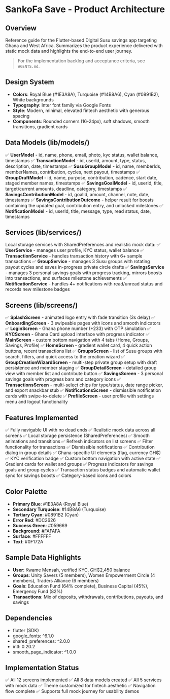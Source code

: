 # SankoFa Save - Product Architecture

## Overview
Reference guide for the Flutter-based Digital Susu savings app targeting Ghana and West Africa. Summarizes the product experience delivered with static mock data and highlights the end-to-end user journey.

> For the implementation backlog and acceptance criteria, see `AGENTS.md`.

## Design System
- **Colors**: Royal Blue (#1E3A8A), Turquoise (#14B8A6), Cyan (#0891B2), White backgrounds
- **Typography**: Inter font family via Google Fonts
- **Style**: Modern, minimal, elevated fintech aesthetic with generous spacing
- **Components**: Rounded corners (16-24px), soft shadows, smooth transitions, gradient cards

## Data Models (lib/models/)
✅ **UserModel** - id, name, phone, email, photo, kyc status, wallet balance, timestamps
✅ **TransactionModel** - id, userId, amount, type, status, description, date, timestamps
✅ **SusuGroupModel** - id, name, memberIds, memberNames, contribution, cycles, next payout, timestamps
✅ **GroupDraftModel** - id, name, purpose, contribution, cadence, start date, staged member names, timestamps
✅ **SavingsGoalModel** - id, userId, title, target/current amounts, deadline, category, timestamps
✅ **SavingsContributionModel** - id, goalId, amount, channel, note, date, timestamps
✅ **SavingsContributionOutcome** - helper result for boosts containing the updated goal, contribution entry, and unlocked milestones
✅ **NotificationModel** - id, userId, title, message, type, read status, date, timestamps

## Services (lib/services/)
Local storage services with SharedPreferences and realistic mock data:
✅ **UserService** - manages user profile, KYC status, wallet balance
✅ **TransactionService** - handles transaction history with 6+ sample transactions
✅ **GroupService** - manages 3 Susu groups with rotating payout cycles and saves in-progress private circle drafts
✅ **SavingsService** - manages 3 personal savings goals with progress tracking, mirrors boosts into transactions, and surfaces milestone achievements
✅ **NotificationService** - handles 4+ notifications with read/unread status and records new milestone badges

## Screens (lib/screens/)
✅ **SplashScreen** - animated logo entry with fade transition (3s delay)
✅ **OnboardingScreen** - 3 swipeable pages with icons and smooth indicators
✅ **LoginScreen** - Ghana phone number (+233) with OTP simulation
✅ **KYCScreen** - Ghana Card upload interface with progress indicator
✅ **MainScreen** - custom bottom navigation with 4 tabs (Home, Groups, Savings, Profile)
✅ **HomeScreen** - gradient wallet card, 4 quick action buttons, recent transactions list
✅ **GroupsScreen** - list of Susu groups with search, filters, and quick access to the creation wizard
✅ **GroupCreationWizardScreen** - multi-step private group setup with draft persistence and member staging
✅ **GroupDetailScreen** - detailed group view with member list and contribute button
✅ **SavingsScreen** - 3 personal savings goals with progress bars and category icons
✅ **TransactionsScreen** - multi-select chips for type/status, date range picker, and export snackbar stub
✅ **NotificationsScreen** - dismissible notification cards with swipe-to-delete
✅ **ProfileScreen** - user profile with settings menu and logout functionality

## Features Implemented
✅ Fully navigable UI with no dead ends
✅ Realistic mock data across all screens
✅ Local storage persistence (SharedPreferences)
✅ Smooth animations and transitions
✅ Refresh indicators on list screens
✅ Filter functionality for transactions
✅ Dismissible notifications
✅ Contribution dialog in group details
✅ Ghana-specific UI elements (flag, currency GH₵)
✅ KYC verification badge
✅ Custom bottom navigation with active state
✅ Gradient cards for wallet and groups
✅ Progress indicators for savings goals and group cycles
✅ Transaction status badges and automatic wallet sync for savings boosts
✅ Category-based icons and colors

## Color Palette
- **Primary Blue**: #1E3A8A (Royal Blue)
- **Secondary Turquoise**: #14B8A6 (Turquoise)
- **Tertiary Cyan**: #0891B2 (Cyan)
- **Error Red**: #DC2626
- **Success Green**: #059669
- **Background**: #FAFAFA
- **Surface**: #FFFFFF
- **Text**: #0F172A

## Sample Data Highlights
- **User**: Kwame Mensah, verified KYC, GH₵2,450 balance
- **Groups**: Unity Savers (5 members), Women Empowerment Circle (4 members), Traders Alliance (6 members)
- **Goals**: Education Fund (64% complete), Business Capital (45%), Emergency Fund (82%)
- **Transactions**: Mix of deposits, withdrawals, contributions, payouts, and savings

## Dependencies
- flutter (SDK)
- google_fonts: ^6.1.0
- shared_preferences: ^2.0.0
- intl: 0.20.2
- smooth_page_indicator: ^1.0.0

## Implementation Status
✅ All 12 screens implemented
✅ All 8 data models created
✅ All 5 services with mock data
✅ Theme customized for fintech aesthetic
✅ Navigation flow complete
✅ Supports full mock journey for usability demos
